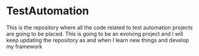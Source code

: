 # TestAutomation
This is the repository where all the code related to test automation projects are going to be placed. This is going to be an evolving project and I will keep updating the repository as and when I learn new things and develop my framework
